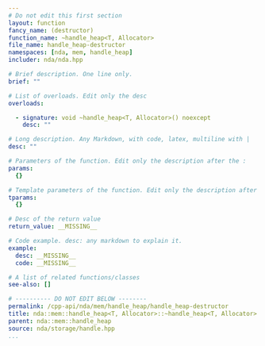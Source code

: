 ```yaml
---
# Do not edit this first section
layout: function
fancy_name: (destructor)
function_name: ~handle_heap<T, Allocator>
file_name: handle_heap-destructor
namespaces: [nda, mem, handle_heap]
includer: nda/nda.hpp

# Brief description. One line only.
brief: ""

# List of overloads. Edit only the desc
overloads:

  - signature: void ~handle_heap<T, Allocator>() noexcept
    desc: ""

# Long description. Any Markdown, with code, latex, multiline with |
desc: ""

# Parameters of the function. Edit only the description after the :
params:
  {}

# Template parameters of the function. Edit only the description after the :
tparams:
  {}

# Desc of the return value
return_value: __MISSING__

# Code example. desc: any markdown to explain it.
example:
  desc: __MISSING__
  code: __MISSING__

# A list of related functions/classes
see-also: []

# ---------- DO NOT EDIT BELOW --------
permalink: /cpp-api/nda/mem/handle_heap/handle_heap-destructor
title: nda::mem::handle_heap<T, Allocator>::~handle_heap<T, Allocator>
parent: nda::mem::handle_heap
source: nda/storage/handle.hpp
...
```


